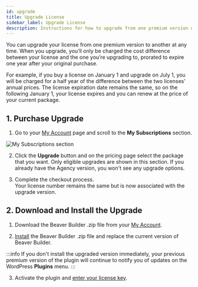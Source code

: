 ```yaml
---
id: upgrade
title: Upgrade License
sidebar_label: Upgrade License
description: Instructions for how to upgrade from one premium version of Beaver Builder to a higher one.
---
```


You can upgrade your license from one premium version to another at any time. When you upgrade, you’ll only be charged the cost difference between your license and the one you’re upgrading to, prorated to expire one year after your original purchase.

For example, if you buy a license on January 1 and upgrade on July 1, you will be charged for a half year of the difference between the two licenses' annual prices. The license expiration date remains the same, so on the following January 1, your license expires and you can renew at the price of your current package.

## 1. Purchase Upgrade

1. Go to your [My Account](https://www.wpbeaverbuilder.com/my-account/) page and scroll to the **My Subscriptions** section.  
  
  ![My Subscriptions section](/img/beaver-builder/account--upgrade--1.jpg)

2. Click the **Upgrade** button and on the pricing page select the package that you want. 
Only eligible upgrades are shown in this section. If you already have the
Agency version, you won't see any upgrade options.

3.  Complete the checkout process.  
Your license number remains the same but is now associated with the upgrade
version.

## 2. Download and Install the Upgrade

1. Download the Beaver Builder .zip file from your [My Account](https://www.wpbeaverbuilder.com/my-account/).

2. [Install](getting-started/install.md) the Beaver Builder .zip file and replace the current version of Beaver Builder.  
  
  :::info
  If you don't install the upgraded version immediately, your previous premium version of the plugin will continue to notify you of updates on the WordPress **Plugins** menu.
  :::

3. Activate the plugin and [enter your license key](index.md#activate-license-key). 




